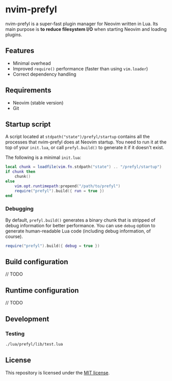 # nvim-prefyl

nvim-prefyl is a super-fast plugin manager for Neovim written in Lua.
Its main purpose is **to reduce filesystem I/O** when starting Neovim and loading plugins.

## Features

- Minimal overhead
- Improved `require()` performance (faster than using `vim.loader`)
- Correct dependency handling

## Requirements

- Neovim (stable version)
- Git

## Startup script

A script located at `stdpath("state")/prefyl/startup` contains all the processes that nvim-prefyl does at Neovim startup.
You need to run it at the top of your `init.lua`, or call `prefyl.build()` to generate it if it doesn't exist.

The following is a minimal `init.lua`:

```lua
local chunk = loadfile(vim.fn.stdpath("state") .. "/prefyl/startup")
if chunk then
    chunk()
else
    vim.opt.runtimepath:prepend("/path/to/prefyl")
    require("prefyl").build({ run = true })
end
```

### Debugging

By default, `prefyl.build()` generates a binary chunk that is stripped of debug information for better performance.
You can use `debug` option to generate human-readable Lua code (including debug information, of course).

```lua
require("prefyl").build({ debug = true })
```

## Build configuration

// TODO

## Runtime configuration

// TODO

## Development

### Testing

```bash
./lua/prefyl/lib/test.lua
```

## License

This repository is licensed under the [MIT license](./LICENSE).
